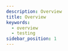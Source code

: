 ```yaml
---
description: Overview
title: Overview
keywords:
  - overview
  - testing
sidebar_position: 1
---
```

